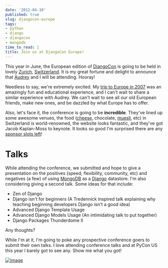 ```yaml
---
date: '2012-04-10'
published: true
slug: djangocon-europe
tags:
- python
- django
- djangocon
- mongodb
time_to_read: 1
title: Join us at DjangoCon Europe!
---
```


This year in June, the European edition of
[DjangoCon](http://djangocon.eu) is going to be held in lovely
[Zurich](https://en.wikipedia.org/wiki/Zurich),
[Switzerland](https://en.wikipedia.org/wiki/Switzerland). It is my great
fortune and delight to announce that [Audrey](http://audreymroy.com) and
I will be attending. Hooray!

Needless to say, we're extremely excited. My [trip to Europe in
2007](http://dannygreenfeld.blogspot.com/search/label/ploneconf2007) was
an amazingly fun and educational experience, and I can't wait to share
a similar experience with Audrey. We can't wait to see all our old
European friends, make new ones, and be dazzled by what Europe has to
offer.

Also, let's face it, the conference is going to be **incredible**.
They've lined up some awesome venues, the food
([cheese](https://en.wikipedia.org/wiki/Raclette), chocolate,
[muesli](http://en.wikipedia.org/wiki/Muesli), etc) in Switzerland is
world-renowned, the website looks fantastic, and they've got Jacob
Kaplan-Moss to keynote. It looks so good I'm surprised there are any
[sponsor slots left](http://2012.djangocon.eu/sponsors/)!

Talks
=====

While attending the conference, we submitted and hope to give a
presentation on the positives (speed, flexibility, community, etc) and
negatives (a few) of using [MongoDB](http://www.mongodb.org/) as a
[Django](http://djangoproject.com) datastore. I'm also considering
giving a second talk. Some ideas for that include:

-   Zen of Django
-   Django isn't for beginners (A Tredennick inspired talk explaining
    why teaching beginning developers Django isn't a good idea)
-   Advanced Django Template Usage
-   Advanced Django Models Usage (An intimidating talk to put together)
-   Django Packages Thunderdome II

Any thoughts?

While I'm at it, I'm going to poke any prospective conference goers to
submit their own talks. I love attending conference talks and at PyCon
US this year I barely got to see any. Show me what you got!

[![image](http://farm3.staticflickr.com/2339/1614703646_2e2610162a.jpg)](http://www.flickr.com/photos/pydanny/1614703646/)
